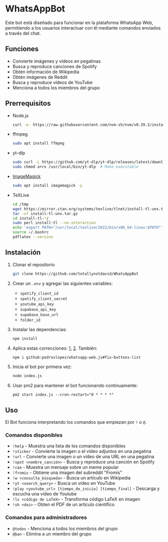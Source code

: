 # WhatsAppBot

Este bot está diseñado para funcionar en la plataforma WhatsApp Web, permitiendo a los usuarios interactuar con él mediante comandos enviados a través del chat.

## Funciones

- Convierte imágenes y vídeos en pegatinas
- Busca y reproduce canciones de Spotify
- Obtén información de Wikipedia
- Obtén imágenes de Reddit
- Busca y reproduce vídeos de YouTube
- Menciona a todos los miembros del grupo

## Prerrequisitos

- Node.js

	```bash
	curl -o- https://raw.githubusercontent.com/nvm-sh/nvm/v0.39.3/install.sh | bash
	```

- ffmpeg

	```bash
	sudo apt install ffmpeg
	```

- yt-dlp

	```bash
	sudo curl -L https://github.com/yt-dlp/yt-dlp/releases/latest/download/yt-dlp -o /usr/local/bin/yt-dlp
	sudo chmod a+rx /usr/local/bin/yt-dlp  # Make executable
	```

- [ImageMagick](https://stackoverflow.com/questions/52998331/imagemagick-security-policy-pdf-blocking-conversion)

	```bash
	sudo apt install imagemagick -y
	```

- TeXLive 

	```bash
	cd /tmp
	wget https://mirror.ctan.org/systems/texlive/tlnet/install-tl-unx.tar.gz
	tar -xf install-tl-unx.tar.gz
	cd install-tl-*/
	sudo perl install-tl --no-interaction
	echo 'export PATH="/usr/local/texlive/2022/bin/x86_64-linux:$PATH"' >> ~/.bashrc
	source ~/.bashrc
	pdflatex --version
	```

## Instalación

1. Clonar el repositorio

   ```bash
   git clone https://github.com/totallynotdavid/WhatsAppBot
   ```

2. Crear un `.env` y agregar las siguientes variables:

	- `spotify_client_id`
	- `spotify_client_secret`
	- `youtube_api_key`
	- `supabase_api_key`
	- `supabase_base_url`
	- `folder_id`

3. Instalar las dependencias:

	```bash
	npm install
	```

4. Aplica estas correcciones: [1](https://github.com/pedroslopez/whatsapp-web.js/issues/2066#issuecomment-1470534717), [2](https://github.com/pedroslopez/whatsapp-web.js/pull/2087/files). También:

	```bash
	npm i github:pedroslopez/whatsapp-web.js#fix-buttons-list
	```

5. Inicia el bot por primera vez:

	```bash
	node index.js
	```

6. Usar pm2 para mantener el bot funcionando continuamente:
	 ```
	 pm2 start index.js --cron-restart="0 * * * *"
	 ```

## Uso

El Bot funciona interpretando los comandos que empiezan por `!` o `@`.

### Comandos disponibles

- `!help` - Muestra una lista de los comandos disponibles
- `!sticker` - Convierte la imagen o el vídeo adjuntos en una pegatina
- `!url` - Convierte una imagen o un vídeo de una URL en una pegatina
- `!spot <nombre_canción>` - Busca y reproduce una canción en Spotify
- `!cae` - Muestra un mensaje sobre un meme popular
- `!fromis` - Obtiene una imagen del subreddit "Fromis"
- `!w <consulta_búsqueda>` - Busca un artículo en Wikipedia
- `!yt <search_query>` - Busca un vídeo en YouTube
- `!play <youtube_url> [tiempo_de_inicio] [tiempo_final]` - Descarga y escucha una video de Youtube
- `!lx <código de LaTeX>` - Transforma código LaTeX en imagen
- `!sh <doi>` - Obten el PDF de un artículo científico

### Comandos para administradores

- `@todos` - Menciona a todos los miembros del grupo
- `@ban` - Elimina a un miembro del grupo
